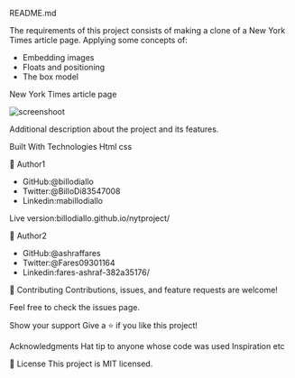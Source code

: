README.md                    

The requirements of this project consists of making a clone of a New York Times article page. Applying some concepts of:

- Embedding images
- Floats and positioning
- The box model


New York Times article page

![screenshoot](https://user-images.githubusercontent.com/11162987/104711856-eeb8c580-5732-11eb-9a2a-abc0f846c7a2.PNG)



Additional description about the project and its features.

Built With Technologies Html css

👤 Author1
- GitHub:@billodiallo
- Twitter:@BilloDi83547008
- Linkedin:mabillodiallo
 
Live version:billodiallo.github.io/nytproject/

👤 Author2
- GitHub:@ashraffares
- Twitter:@Fares09301164
- Linkedin:fares-ashraf-382a35176/



🤝 Contributing Contributions, issues, and feature requests are welcome!

Feel free to check the issues page.

Show your support Give a ⭐️ if you like this project!

Acknowledgments Hat tip to anyone whose code was used Inspiration etc

📝 License This project is MIT licensed.
